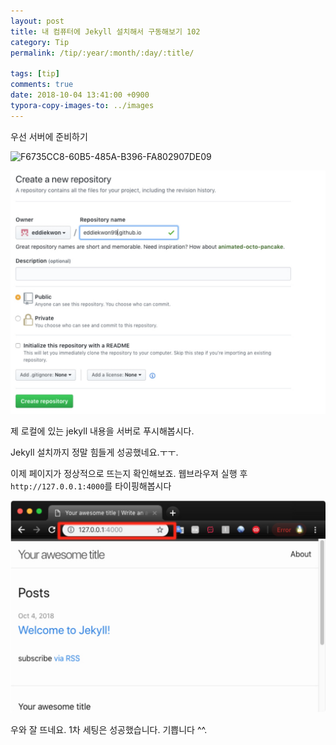 ```yaml
---
layout: post
title: 내 컴퓨터에 Jekyll 설치해서 구동해보기 102
category: Tip
permalink: /tip/:year/:month/:day/:title/

tags: [tip]
comments: true
date: 2018-10-04 13:41:00 +0900
typora-copy-images-to: ../images
---
```


우선 서버에 준비하기

![F6735CC8-60B5-485A-B396-FA802907DE09](/images/F6735CC8-60B5-485A-B396-FA802907DE09.png)



![github_setting](/images/3D24F4D0-77EB-4E4E-A2E1-81F1BE92B14C.png)


제 로컬에 있는 jekyll 내용을 서버로 푸시해봅시다.

 




Jekyll 설치까지 정말 힘들게 성공했네요.ㅜㅜ.

이제 페이지가 정상적으로 뜨는지 확인해보죠. 웹브라우져 실행 후 `http://127.0.0.1:4000`를 타이핑해봅시다

![04B32C2C-5FB7-43F8-8563-91C6D80F7112](/images/04B32C2C-5FB7-43F8-8563-91C6D80F7112.png)

우와 잘 뜨네요. 1차 세팅은 성공했습니다. 기쁩니다 ^^.

